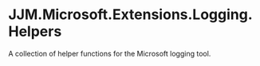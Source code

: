 # JJM.Microsoft.Extensions.Logging.Helpers

A collection of helper functions for the Microsoft logging tool.

